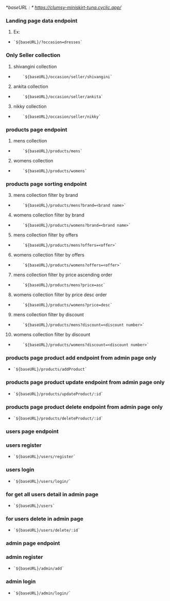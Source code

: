 **baseURL : *
https://clumsy-miniskirt-tuna.cyclic.app/*

### Landing page data endpoint
1. Ex:
-     `${baseURL}/?occasion=dresses`


### Only Seller collection

 1. shivangini collection
-         `${baseURL}/occasion/seller/shivangini`
 2. ankita collection
-         `${baseURL}/occasion/seller/ankita`
3. nikky collection
-         `${baseURL}/occasion/seller/nikky`


### products page endpoint
1. mens collection
-         `${baseURL}/products/mens`
2. womens collection
-         `${baseURL}/products/womens`

### products page sorting endpoint
3. mens collection filter by brand
-         `${baseURL}/products/mens?brand=<brand name>`
4. womens collection filter by brand
-         `${baseURL}/products/womens?brand=<brand name>`
5. mens collection filter by offers
-         `${baseURL}/products/mens?offers=<offer>`
6. womens collection filter by offers
-         `${baseURL}/products/womens?offers=<offer>`
7. mens collection filter by price ascending order
-         `${baseURL}/products/mens?price=asc`
8. womens collection filter by price desc order
-         `${baseURL}/products/womens?price=desc`
9. mens collection filter by discount
-         `${baseURL}/products/mens?discount=<discount number>`
10. womens collection filter by discount
-         `${baseURL}/products/womens?discount=<discount number>`


### products page product add endpoint from admin page only
-     `${baseURL}/products/addProduct`
### products page product update endpoint from admin page only
-     `${baseURL}/products/updateProduct/:id`
### products page product delete endpoint from admin page only
-     `${baseURL}/products/deleteProduct/:id`


### users page endpoint

### users register
-     `${baseURL}/users/register`
### users login
-     `${baseURL}/users/login/`
### for get all users detail in admin page
-     `${baseURL}/users`
### for users delete in admin page
-     `${baseURL}/users/delete/:id`


### admin page endpoint
### admin register
-     `${baseURL}/admin/add`
### admin login
-     `${baseURL}/admin/login/`